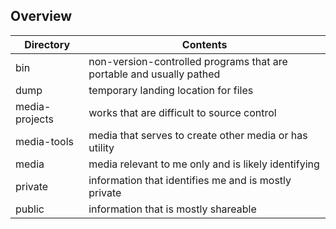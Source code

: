 ## Overview

| Directory | Contents                                                     |
| ---------- | ------------------------------------------------------------ |
| bin | non-version-controlled programs that are portable and usually pathed
| dump | temporary landing location for files |
| media-projects | works that are difficult to source control |
| media-tools | media that serves to create other media or has utility |
| media | media relevant to me only and is likely identifying |
| private | information that identifies me and is mostly private |
| public | information that is mostly shareable |

